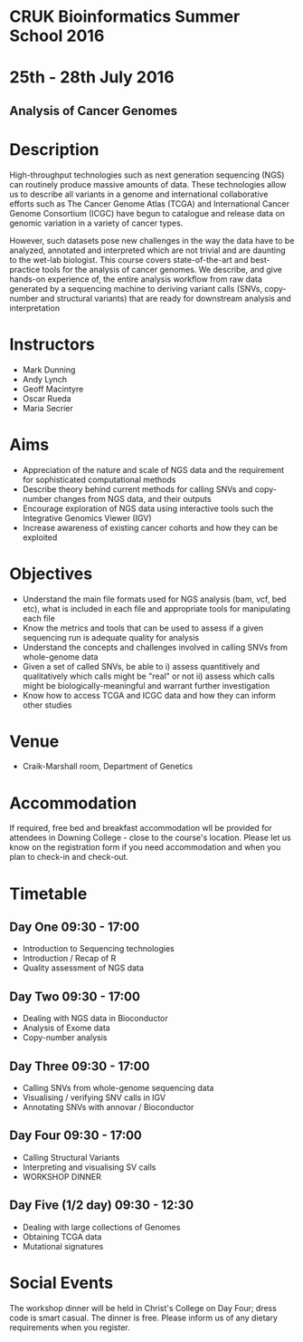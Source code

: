 # CRUK Bioinformatics Summer School 2016
# 25th - 28th July 2016

## Analysis of Cancer Genomes

# Description

High-throughput technologies such as next generation sequencing (NGS) can routinely produce massive amounts of data. These technologies allow us to describe all variants in a genome and international collaborative efforts such as The Cancer Genome Atlas (TCGA) and International Cancer Genome Consortium (ICGC) have begun to catalogue and release data on genomic variation in a variety of cancer types.

However, such datasets pose new challenges in the way the data have to be analyzed, annotated and interpreted which are not trivial and are daunting to the wet-lab biologist. This course covers state-of-the-art and best-practice tools for the analysis of cancer genomes. We describe, and give hands-on experience of, the entire analysis workflow from raw data generated by a sequencing machine to deriving variant calls (SNVs, copy-number and structural variants) that are ready for downstream analysis and interpretation

# Instructors

- Mark Dunning
- Andy Lynch
- Geoff Macintyre
- Oscar Rueda
- Maria Secrier

# Aims

- Appreciation of the nature and scale of NGS data and the requirement for sophisticated computational methods
- Describe theory behind current methods for calling SNVs and copy-number changes from NGS data, and their outputs
- Encourage exploration of NGS data using interactive tools such the Integrative Genomics Viewer (IGV)
- Increase awareness of existing cancer cohorts and how they can be exploited

# Objectives

- Understand the main file formats used for NGS analysis (bam, vcf, bed etc), what is included in each file and appropriate tools for manipulating each file
- Know the metrics and tools that can be used to assess if a given sequencing run is adequate quality for analysis
- Understand the concepts and challenges involved in calling SNVs from whole-genome data
- Given a set of called SNVs, be able to 
    i) assess quantitively and qualitatively which calls might be "real" or not 
    ii) assess which calls might be biologically-meaningful and warrant further investigation
- Know how to access TCGA and ICGC data and how they can inform other studies


# Venue
- Craik-Marshall room, Department of Genetics

# Accommodation
If required, free bed and breakfast accommodation wll be provided for attendees in Downing College - close to the course's location. Please let us know on the registration form if you need accommodation and when you plan to check-in and check-out.

# Timetable

## Day One 09:30 - 17:00

- Introduction to Sequencing technologies
- Introduction / Recap of R
- Quality assessment of NGS data

## Day Two 09:30 - 17:00

- Dealing with NGS data in Bioconductor
- Analysis of Exome data
- Copy-number analysis
  
## Day Three 09:30 - 17:00

- Calling SNVs from whole-genome sequencing data
- Visualising / verifying SNV calls in IGV
- Annotating SNVs with annovar / Bioconductor
  
## Day Four 09:30 - 17:00

- Calling Structural Variants
- Interpreting and visualising SV calls
- WORKSHOP DINNER

## Day Five (1/2 day) 09:30 - 12:30

-  Dealing with large collections of Genomes
-  Obtaining TCGA data
-  Mutational signatures

# Social Events

The workshop dinner will be held in Christ's College on Day Four; dress code is smart casual. The dinner is free. Please inform us of any dietary requirements when you register.
